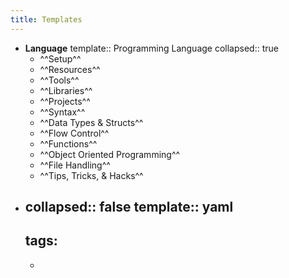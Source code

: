 ```yaml
---
title: Templates
---
```


- **Language**
  template:: Programming Language
  collapsed:: true
	- ^^Setup^^
	- ^^Resources^^
	- ^^Tools^^
	- ^^Libraries^^
	- ^^Projects^^
	- ^^Syntax^^
	- ^^Data Types & Structs^^
	- ^^Flow Control^^
	- ^^Functions^^
	- ^^Object Oriented Programming^^
	- ^^File Handling^^
	- ^^Tips, Tricks, & Hacks^^
-
  collapsed:: false
  template:: yaml 
  ---
  tags: 
  ---
	-